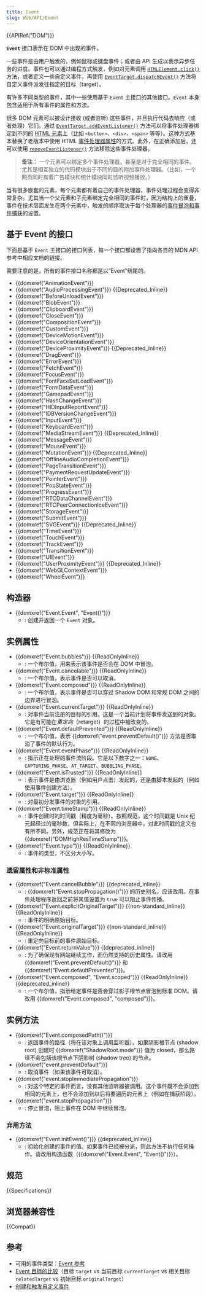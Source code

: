 ```yaml
---
title: Event
slug: Web/API/Event
---
```


{{APIRef("DOM")}}

**`Event`** 接口表示在 DOM 中出现的事件。

一些事件是由用户触发的，例如鼠标或键盘事件；或者由 API 生成以表示异步任务的进度。事件也可以通过编程方式触发，例如对元素调用 [`HTMLElement.click()`](/zh-CN/docs/Web/API/HTMLElement/click) 方法，或者定义一些自定义事件，再使用 [`EventTarget.dispatchEvent()`](/zh-CN/docs/Web/API/EventTarget/dispatchEvent) 方法将自定义事件派发往指定的目标（target）。

有许多不同类型的事件，其中一些使用基于 `Event` 主接口的其他接口。`Event` 本身包含适用于所有事件的属性和方法。

很多 DOM 元素可以被设计接收 (或者监听) 这些事件，并且执行代码去响应（或者处理）它们。通过 [`EventTarget.addEventListener()`](/zh-CN/docs/Web/API/EventTarget/addEventListener) 方法可以将事件处理器绑定到不同的 [HTML 元素](/zh-CN/docs/Web/HTML/Element)上（比如 `<button>`、`<div>`、`<span>` 等等）。这种方式基本替换了老版本中使用 HTML [事件处理器属性](/zh-CN/docs/Web/HTML/Global_attributes)的方式。此外，在正确添加后，还可以使用 [`removeEventListener()`](/zh-CN/docs/Web/API/EventTarget/removeEventListener) 方法移除这些事件处理器。

> **备注：** 一个元素可以绑定多个事件处理器，甚至是对于完全相同的事件。尤其是相互独立的代码模块出于不同的目的附加事件处理器。（比如，一个网页同时有着广告模块和统计模块同时监听视频播放。）

当有很多嵌套的元素，每个元素都有着自己的事件处理器，事件处理过程会变得非常复杂。尤其当一个父元素和子元素绑定完全相同的事件时，因为结构上的重叠，事件在技术层面发生在两个元素中，触发的顺序取决于每个处理器的[事件冒泡和事件捕获](/zh-CN/docs/Learn/JavaScript/Building_blocks/Events#事件冒泡及捕获)的设置。

## 基于 Event 的接口

下面是基于 `Event` 主接口的接口列表，每一个接口都设置了指向各自的 MDN API 参考中相应文档的链接。

需要注意的是，所有的事件接口名称都是以“Event”结尾的。

- {{domxref("AnimationEvent")}}
- {{domxref("AudioProcessingEvent")}} {{Deprecated_Inline}}
- {{domxref("BeforeUnloadEvent")}}
- {{domxref("BlobEvent")}}
- {{domxref("ClipboardEvent")}}
- {{domxref("CloseEvent")}}
- {{domxref("CompositionEvent")}}
- {{domxref("CustomEvent")}}
- {{domxref("DeviceMotionEvent")}}
- {{domxref("DeviceOrientationEvent")}}
- {{domxref("DeviceProximityEvent")}} {{Deprecated_Inline}}
- {{domxref("DragEvent")}}
- {{domxref("ErrorEvent")}}
- {{domxref("FetchEvent")}}
- {{domxref("FocusEvent")}}
- {{domxref("FontFaceSetLoadEvent")}}
- {{domxref("FormDataEvent")}}
- {{domxref("GamepadEvent")}}
- {{domxref("HashChangeEvent")}}
- {{domxref("HIDInputReportEvent")}}
- {{domxref("IDBVersionChangeEvent")}}
- {{domxref("InputEvent")}}
- {{domxref("KeyboardEvent")}}
- {{domxref("MediaStreamEvent")}} {{Deprecated_Inline}}
- {{domxref("MessageEvent")}}
- {{domxref("MouseEvent")}}
- {{domxref("MutationEvent")}} {{Deprecated_Inline}}
- {{domxref("OfflineAudioCompletionEvent")}}
- {{domxref("PageTransitionEvent")}}
- {{domxref("PaymentRequestUpdateEvent")}}
- {{domxref("PointerEvent")}}
- {{domxref("PopStateEvent")}}
- {{domxref("ProgressEvent")}}
- {{domxref("RTCDataChannelEvent")}}
- {{domxref("RTCPeerConnectionIceEvent")}}
- {{domxref("StorageEvent")}}
- {{domxref("SubmitEvent")}}
- {{domxref("SVGEvent")}} {{Deprecated_Inline}}
- {{domxref("TimeEvent")}}
- {{domxref("TouchEvent")}}
- {{domxref("TrackEvent")}}
- {{domxref("TransitionEvent")}}
- {{domxref("UIEvent")}}
- {{domxref("UserProximityEvent")}} {{Deprecated_Inline}}
- {{domxref("WebGLContextEvent")}}
- {{domxref("WheelEvent")}}

## 构造器

- {{domxref("Event.Event", "Event()")}}
  - : 创建并返回一个 `Event` 对象。

## 实例属性

- {{domxref("Event.bubbles")}} {{ReadOnlyInline}}
  - : 一个布尔值，用来表示该事件是否会在 DOM 中冒泡。
- {{domxref("Event.cancelable")}} {{ReadOnlyInline}}
  - : 一个布尔值，表示事件是否可以取消。
- {{domxref("Event.composed")}} {{ReadOnlyInline}}
  - : 一个布尔值，表示事件是否可以穿过 Shadow DOM 和常规 DOM 之间的边界进行冒泡。
- {{domxref("Event.currentTarget")}} {{ReadOnlyInline}}
  - : 对事件当前注册的目标的引用。这是一个当前计划将事件发送到的对象。它是有可能在*重定向*（retarget）的过程中被改变的。
- {{domxref("Event.defaultPrevented")}} {{ReadOnlyInline}}
  - : 一个布尔值，表示 {{domxref("event.preventDefault()")}} 方法是否取消了事件的默认行为。
- {{domxref("Event.eventPhase")}} {{ReadOnlyInline}}
  - : 指示正在处理的事件流阶段。它是以下数字之一：`NONE`、`CAPTURING_PHASE`、`AT_TARGET`、`BUBBLING_PHASE`。
- {{domxref("Event.isTrusted")}} {{ReadOnlyInline}}
  - : 表示事件是由浏览器（例如用户点击）发起的，还是由脚本发起的（例如使用事件创建方法）。
- {{domxref("Event.target")}} {{ReadOnlyInline}}
  - : 对最初分发事件的对象的引用。
- {{domxref("Event.timeStamp")}} {{ReadOnlyInline}}
  - : 事件创建时的时间戳（精度为毫秒）。按照规范，这个时间戳是 Unix 纪元起经过的毫秒数，但实际上，在不同的浏览器中，对此时间戳的定义也有所不同。另外，规范正在将其修改为 {{domxref("DOMHighResTimeStamp")}}。
- {{domxref("Event.type")}} {{ReadOnlyInline}}
  - : 事件的类型，不区分大小写。

### 遗留属性和非标准属性

- {{domxref("Event.cancelBubble")}} {{deprecated_inline}}
  - : {{domxref("Event.stopPropagation()")}} 的历史别名，应该改用。在事件处理程序返回之前将其值设置为 `true` 可以阻止事件传播。
- {{domxref("Event.explicitOriginalTarget")}} {{non-standard_inline}} {{ReadOnlyInline}}
  - : 事件的明确原始目标。
- {{domxref("Event.originalTarget")}} {{non-standard_inline}} {{ReadOnlyInline}}
  - : 重定向目标前的事件原始目标。
- {{domxref("Event.returnValue")}} {{deprecated_inline}}
  - : 为了确保现有网站继续工作，而仍然支持的历史属性。请改用 {{domxref("Event.preventDefault()")}} 和 {{domxref("Event.defaultPrevented")}}。
- {{domxref("Event.composed", "Event.scoped")}} {{ReadOnlyInline}} {{deprecated_inline}}
  - : 一个布尔值，指示给定事件是否会穿过影子根节点冒泡到标准 DOM。请改用 {{domxref("Event.composed", "composed")}}。

## 实例方法

- {{domxref("Event.composedPath()")}}
  - : 返回事件的路径（将在该对象上调用监听器）。如果阴影根节点 (shadow root) 创建时 {{domxref("ShadowRoot.mode")}} 值为 closed，那么路径不会包括该根节点下阴影树 (shadow tree) 的节点。
- {{domxref("event.preventDefault")}}
  - : 取消事件（如果该事件可取消）。
- {{domxref("event.stopImmediatePropagation")}}
  - : 对这个特定的事件而言，没有其他监听器被调用。这个事件既不会添加到相同的元素上，也不会添加到以后将要遍历的元素上（例如在捕获阶段）。
- {{domxref("event.stopPropagation")}}
  - : 停止冒泡，阻止事件在 DOM 中继续冒泡。

### 弃用方法

- {{domxref("Event.initEvent()")}} {{deprecated_inline}}
  - : 初始化创建的事件的值。如果事件已经被分派，则此方法不执行任何操作。请改用构造函数（{{domxref("Event.Event", "Event()")}}）。

## 规范

{{Specifications}}

## 浏览器兼容性

{{Compat}}

## 参考

- 可用的事件类型：[Event 参考](/zh-CN/docs/Web/Reference/Events)
- [Event 目标的比较](/zh-CN/docs/Web/API/Event/Comparison_of_Event_Targets)（目标 `target` vs 当前目标 `currentTarget` vs 相关目标 `relatedTarget` vs 初始目标 `originalTarget`）
- [创建和触发自定义事件](/zh-CN/docs/Web/Guide/DOM/Events/Creating_and_triggering_events)
